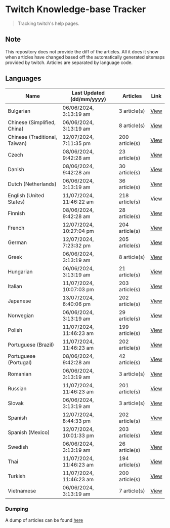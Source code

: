 # Twitch Knowledge-base Tracker
> Tracking twitch's help pages. 

## Note
This repository does not provide the diff of the articles. All it does it show when articles have changed based
off the automatically generated sitemaps provided by twitch. Articles are separated by language code.

## Languages

| Name                          | Last Updated (dd/mm/yyyy) | Articles       | Link                   |
|-------------------------------|---------------------------|----------------|------------------------|
| Bulgarian                     | 06/06/2024, 3:13:19 am    | 3 article(s)   | [View](docs/bg.md)     |
| Chinese (Simplified, China)   | 06/06/2024, 3:13:19 am    | 8 article(s)   | [View](docs/zh_CN.md)  |
| Chinese (Traditional, Taiwan) | 12/07/2024, 7:11:35 pm    | 200 article(s) | [View](docs/zh_TW.md)  |
| Czech                         | 08/06/2024, 9:42:28 am    | 23 article(s)  | [View](docs/cs.md)     |
| Danish                        | 08/06/2024, 9:42:28 am    | 30 article(s)  | [View](docs/da.md)     |
| Dutch (Netherlands)           | 06/06/2024, 3:13:19 am    | 36 article(s)  | [View](docs/nl_NL.md)  |
| English (United States)       | 11/07/2024, 11:46:22 am   | 218 article(s) | [View](docs/en_US.md)  |
| Finnish                       | 08/06/2024, 9:42:28 am    | 28 article(s)  | [View](docs/fi.md)     |
| French                        | 12/07/2024, 10:27:04 pm   | 204 article(s) | [View](docs/fr.md)     |
| German                        | 12/07/2024, 7:23:32 pm    | 205 article(s) | [View](docs/de.md)     |
| Greek                         | 06/06/2024, 3:13:19 am    | 8 article(s)   | [View](docs/el.md)     |
| Hungarian                     | 06/06/2024, 3:13:19 am    | 21 article(s)  | [View](docs/hu.md)     |
| Italian                       | 11/07/2024, 10:07:03 pm   | 203 article(s) | [View](docs/it.md)     |
| Japanese                      | 13/07/2024, 6:40:06 pm    | 202 article(s) | [View](docs/ja.md)     |
| Norwegian                     | 06/06/2024, 3:13:19 am    | 29 article(s)  | [View](docs/no.md)     |
| Polish                        | 11/07/2024, 11:46:23 am   | 199 article(s) | [View](docs/pl.md)     |
| Portuguese (Brazil)           | 11/07/2024, 11:46:23 am   | 202 article(s) | [View](docs/pt_BR.md)  |
| Portuguese (Portugal)         | 08/06/2024, 9:42:28 am    | 42 article(s)  | [View](docs/pt_PT.md)  |
| Romanian                      | 06/06/2024, 3:13:19 am    | 3 article(s)   | [View](docs/ro.md)     |
| Russian                       | 11/07/2024, 11:46:23 am   | 201 article(s) | [View](docs/ru.md)     |
| Slovak                        | 06/06/2024, 3:13:19 am    | 3 article(s)   | [View](docs/sk.md)     |
| Spanish                       | 12/07/2024, 8:44:33 pm    | 202 article(s) | [View](docs/es.md)     |
| Spanish (Mexico)              | 12/07/2024, 10:01:33 pm   | 203 article(s) | [View](docs/es_MX.md)  |
| Swedish                       | 06/06/2024, 3:13:19 am    | 26 article(s)  | [View](docs/sv.md)     |
| Thai                          | 11/07/2024, 11:46:23 am   | 194 article(s) | [View](docs/th.md)     |
| Turkish                       | 11/07/2024, 11:46:23 am   | 200 article(s) | [View](docs/tr.md)     |
| Vietnamese                    | 06/06/2024, 3:13:19 am    | 7 article(s)   | [View](docs/vi.md)     |

### Dumping
A dump of articles can be found [here](docs/RAW.md)